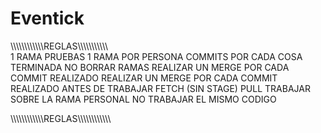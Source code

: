 # Eventick
\\\\\\\\\\\\\\\\\\\\\\\REGLAS\\\\\\\\\\\\\\\\\\\\\\\
1 RAMA PRUEBAS
1 RAMA POR PERSONA
COMMITS POR CADA COSA TERMINADA
NO BORRAR RAMAS
REALIZAR UN MERGE POR CADA COMMIT REALIZADO
REALIZAR UN MERGE POR CADA COMMIT REALIZADO
ANTES DE TRABAJAR FETCH (SIN STAGE) PULL
TRABAJAR SOBRE LA RAMA PERSONAL
NO TRABAJAR EL MISMO CODIGO



\\\\\\\\\\\\\\\\\\\\\\\REGLAS\\\\\\\\\\\\\\\\\\\\\\\
